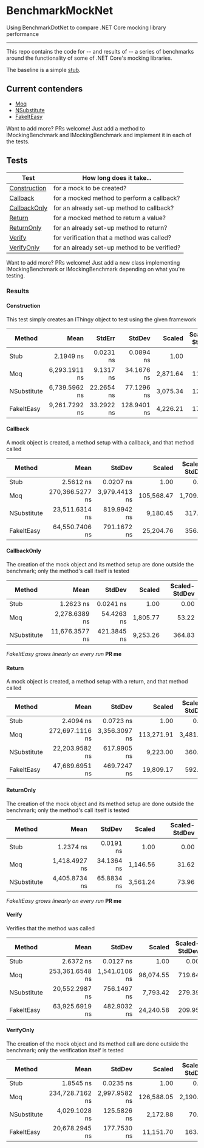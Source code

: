 # BenchmarkMockNet
Using BenchmarkDotNet to compare .NET Core mocking library performance

---

This repo contains the code for -- and results of -- a series of benchmarks around the functionality of some of .NET Core's mocking libraries.

The baseline is a simple [stub](https://github.com/stevedesmond-ca/BenchmarkMockNet/blob/master/ThingStub.cs).

## Current contenders
- [Moq](https://github.com/moq/moq4)
- [NSubstitute](http://nsubstitute.github.io/)
- [FakeItEasy](https://github.com/FakeItEasy/FakeItEasy)

Want to add more? PRs welcome! Just add a method to IMockingBenchmark and IMockingBenchmark<T> and implement it in each of the tests.

## Tests

| Test                                    | How long does it take...                      |
| ----------------------------------------| ----------------------------------------------|
| [Construction](README.md#construction)  | for a mock to be created?                     |
| [Callback](README.md#callback)          | for a mocked method to perform a callback?    |
| [CallbackOnly](README.md#callbackonly)  | for an already set-up method to callback?     |
| [Return](README.md#return)              | for a mocked method to return a value?        |
| [ReturnOnly](README.md#returnonly)      | for an already set-up method to return?       |
| [Verify](README.md#verify        )      | for verification that a method was called?    |
| [VerifyOnly](README.md#verifyonly)      | for an already set-up method to be verified?  |

Want to add more? PRs welcome! Just add a new class implementing IMockingBenchmark or IMockingBenchmark<T> depending on what you're testing.

### Results

#### Construction

This test simply creates an IThingy object to test using the given framework


 |      Method |          Mean |     StdErr |      StdDev |   Scaled | Scaled-StdDev |
 |-------------|--------------:|-----------:|------------:|---------:|--------------:|
 |        Stub |     2.1949 ns |  0.0231 ns |   0.0894 ns |     1.00 |          0.00 |
 |         Moq | 6,293.1911 ns |  9.1317 ns |  34.1676 ns | 2,871.64 |        114.86 |
 | NSubstitute | 6,739.5962 ns | 22.2654 ns |  77.1296 ns | 3,075.34 |        126.53 |
 |  FakeItEasy | 9,261.7292 ns | 33.2922 ns | 128.9401 ns | 4,226.21 |        176.98 |
 
 #### Callback
 
 A mock object is created, a method setup with a callback, and that method called
 
 |      Method |            Mean |        StdDev |     Scaled | Scaled-StdDev |
 |-------------|----------------:|--------------:|-----------:|--------------:|
 |        Stub |       2.5612 ns |     0.0207 ns |       1.00 |          0.00 |
 |         Moq | 270,366.5277 ns | 3,979.4413 ns | 105,568.47 |      1,709.85 |
 | NSubstitute |  23,511.6314 ns |   819.9942 ns |   9,180.45 |        317.42 |
 |  FakeItEasy |  64,550.7406 ns |   791.1672 ns |  25,204.76 |        356.75 |
 
 #### CallbackOnly
 
 The creation of the mock object and its method setup are done outside the benchmark; only the method's call itself is tested
 
 |      Method |           Mean |      StdDev |   Scaled | Scaled-StdDev |
 |-------------|---------------:|------------:|---------:|--------------:|
 |        Stub |      1.2623 ns |   0.0241 ns |     1.00 |          0.00 |
 |         Moq |  2,278.6389 ns |  54.4263 ns | 1,805.77 |         53.22 |
 | NSubstitute | 11,676.3577 ns | 421.3845 ns | 9,253.26 |        364.83 |

_FakeItEasy grows linearly on every run_ **PR me**

#### Return
 
 A mock object is created, a method setup with a return, and that method called
 
 |      Method |            Mean |        StdDev |     Scaled | Scaled-StdDev |
 |-------------|----------------:|--------------:|-----------:|--------------:|
 |        Stub |       2.4094 ns |     0.0723 ns |       1.00 |          0.00 |
 |         Moq | 272,697.1116 ns | 3,356.3097 ns | 113,271.91 |      3,481.06 |
 | NSubstitute |  22,203.9582 ns |   617.9905 ns |   9,223.00 |        360.35 |
 |  FakeItEasy |  47,689.6951 ns |   469.7247 ns |  19,809.17 |        592.15 |
 
 #### ReturnOnly
 
 The creation of the mock object and its method setup are done outside the benchmark; only the method's call itself is tested
 
 |      Method |          Mean |     StdDev |   Scaled | Scaled-StdDev |
 |-------------|--------------:|-----------:|---------:|--------------:|
 |        Stub |     1.2374 ns |  0.0191 ns |     1.00 |          0.00 |
 |         Moq | 1,418.4927 ns | 34.1364 ns | 1,146.56 |         31.62 |
 | NSubstitute | 4,405.8734 ns | 65.8834 ns | 3,561.24 |         73.96 |

_FakeItEasy grows linearly on every run_ **PR me**
 
#### Verify

Verifies that the method was called

 |      Method |            Mean |        StdDev |    Scaled | Scaled-StdDev |
 |-------------|----------------:|--------------:|----------:|--------------:|
 |        Stub |       2.6372 ns |     0.0127 ns |      1.00 |          0.00 |
 |         Moq | 253,361.6548 ns | 1,541.0106 ns | 96,074.55 |        719.64 |
 | NSubstitute |  20,552.2987 ns |   756.1497 ns |  7,793.42 |        279.39 |
 |  FakeItEasy |  63,925.6919 ns |   482.9032 ns | 24,240.58 |        209.95 |

 #### VerifyOnly

 The creation of the mock object and its method call are done outside the benchmark; only the verification itself is tested

 |      Method |            Mean |        StdDev |     Scaled | Scaled-StdDev |
 |-------------|----------------:|--------------:|-----------:|--------------:|
 |        Stub |       1.8545 ns |     0.0235 ns |       1.00 |          0.00 |
 |         Moq | 234,728.7162 ns | 2,997.9582 ns | 126,588.05 |      2,190.56 |
 | NSubstitute |   4,029.1028 ns |   125.5826 ns |   2,172.88 |         70.54 |
 |  FakeItEasy |  20,678.2945 ns |   177.7530 ns |  11,151.70 |        163.96 |
